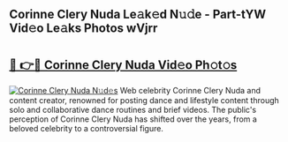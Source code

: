 ## Corinne Clery Nuda Le𝚊k𝚎d N𝚞𝚍e - Part-tYW Vid𝚎o Le𝚊ks Photos wVjrr

# <h2><a href="http://fbewiy.evod.top/?m=Corinne+Clery+Nuda">🔗 👉🔴 Corinne Clery Nuda Vid𝚎o Ph𝚘t𝚘s</a></h2>

[![Corinne Clery Nuda N𝚞d𝚎s](https://i.imgur.com/8V9OHl7.gif)](http://fbewiy.evod.top/?m=Corinne+Clery+Nuda)
Web celebrity Corinne Clery Nuda and content creator, renowned for posting dance and lifestyle content through solo and collaborative dance routines and brief videos. The public's perception of Corinne Clery Nuda has shifted over the years, from a beloved celebrity to a controversial figure. 
